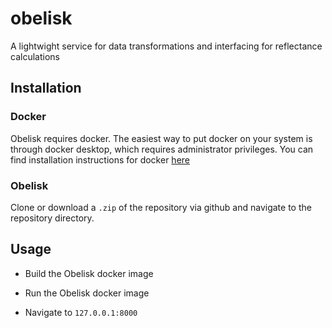 # obelisk

A lightwight service for data transformations and interfacing
for reflectance calculations

## Installation

### Docker

Obelisk requires docker. The easiest way to put docker on your 
system is through docker desktop, which requires administrator
privileges. You can find installation instructions for
docker [here](https://docs.docker.com/desktop/windows/install/)

### Obelisk

Clone or download a `.zip` of the repository via github and
navigate to the repository directory.

## Usage

- Build the Obelisk docker image

- Run the Obelisk docker image

- Navigate to `127.0.0.1:8000`
